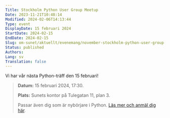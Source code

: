 ```yaml
---
Title: Stockholm Python User Group Meetup
Date: 2023-11-21T10:48:14
Modified: 2024-02-06T14:13:44
Type: event
DisplayDate: 15 februari 2024
StartDate: 2024-02-15
EndDate: 2024-02-15
Slug: om-sunet/aktuellt/evenemang/november-stockholm-python-user-group-meetup
Status: published
Authors: 
Lang: sv
Translation: false
---
```


Vi har vår nästa Python-träff den 15 februari! 

> 
> **Datum:** 15 februari 2024, 17:30.
> 
> 
> **Plats:** Sunets kontor på Tulegatan 11, plan 3. 
> 
> 
> Passar även dig som är nybörjare i Python. [Läs mer och anmäl dig här](https://www.meetup.com/pysthlm/events/299028643). 
> 
> 
> 


